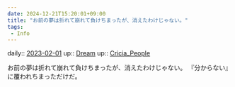 ```yaml
---
date: 2024-12-21T15:20:01+09:00
title: "お前の夢は折れて崩れて負けちまったが、消えたわけじゃない。"
tags:
 - Info
---
```


daily:: [2023-02-01](/Daily_Note/2023-02-01.md)
up:: [Dream](Bar/Novel/Topics/Dream.md)
up:: [Cricia_People](../Bar/Novel/Nacaria/Cricia_People.md)

お前の夢は折れて崩れて負けちまったが、消えたわけじゃない。
『分からない』に覆われちまっただけだ。